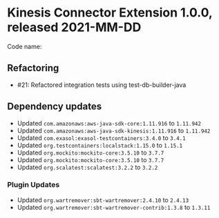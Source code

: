 # Kinesis Connector Extension 1.0.0, released 2021-MM-DD

Code name:

## Refactoring

* #21: Refactored integration tests using test-db-builder-java

## Dependency updates

* Updated `com.amazonaws:aws-java-sdk-core:1.11.916` to `1.11.942`
* Updated `com.amazonaws:aws-java-sdk-kinesis:1.11.916` to `1.11.942`
* Updated `com.exasol:exasol-testcontainers:3.4.0` to `3.4.1`
* Updated `org.testcontainers:localstack:1.15.0` to `1.15.1`
* Updated `org.mockito:mockito-core:3.5.10` to `3.7.7`
* Updated `org.mockito:mockito-core:3.5.10` to `3.7.7`
* Updated `org.scalatest:scalatest:3.2.2` to `3.2.2`

### Plugin Updates

* Updated `org.wartremover:sbt-wartremover:2.4.10` to `2.4.13`
* Updated `org.wartremover:sbt-wartremover-contrib:1.3.8` to `1.3.11`
